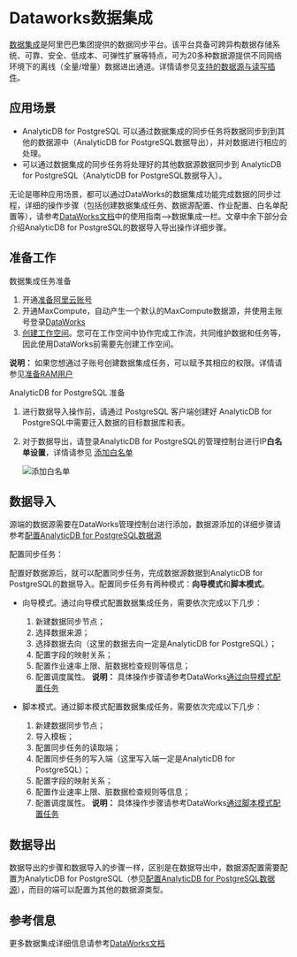 # Dataworks数据集成

[数据集成](https://www.alibabacloud.com/zh/product/data-integration)是阿里巴巴集团提供的数据同步平台。该平台具备可跨异构数据存储系统、可靠、安全、低成本、可弹性扩展等特点，可为20多种数据源提供不同网络环境下的离线（全量/增量）数据进出通道。详情请参见[支持的数据源与读写插件]()。

## 应用场景

-   AnalyticDB for PostgreSQL 可以通过数据集成的同步任务将数据同步到到其他的数据源中（AnalyticDB for PostgreSQL数据导出），并对数据进行相应的处理。
-   可以通过数据集成的同步任务将处理好的其他数据源数据同步到 AnalyticDB for PostgreSQL（AnalyticDB for PostgreSQL数据导入）。

无论是哪种应用场景，都可以通过DataWorks的数据集成功能完成数据的同步过程，详细的操作步骤（包括创建数据集成任务、数据源配置、作业配置、白名单配置等），请参考[DataWorks文档](https://www.alibabacloud.com/help/zh/product/72772.htm)中的使用指南--\>数据集成一栏。文章中余下部分会介绍AnalyticDB for PostgreSQL的数据导入导出操作详细步骤。

## 准备工作

数据集成任务准备

1.  开通[准备阿里云账号]()
2.  开通MaxCompute，自动产生一个默认的MaxCompute数据源，并使用主账号登录[DataWorks](https://www.alibabacloud.com/zh/product/ide)
3.  [创建工作空间]()。您可在工作空间中协作完成工作流，共同维护数据和任务等，因此使用DataWorks前需要先创建工作空间。

**说明：** 如果您想通过子账号创建数据集成任务，可以赋予其相应的权限。详情请参见[准备RAM用户]()

AnalyticDB for PostgreSQL 准备

1.  进行数据导入操作前，请通过 PostgreSQL 客户端创建好 AnalyticDB for PostgreSQL中需要迁入数据的目标数据库和表。
2.  对于数据导出，请登录AnalyticDB for PostgreSQL的管理控制台进行IP**白名单设置**，详情请参见 [添加白名单]()

    ![添加白名单](https://static-aliyun-doc.oss-accelerate.aliyuncs.com/assets/img/zh-CN/6834032951/p63279.png)


## 数据导入

源端的数据源需要在DataWorks管理控制台进行添加，数据源添加的详细步骤请参考[配置AnalyticDB for PostgreSQL数据源]()

配置同步任务：

配置好数据源后，就可以配置同步任务，完成数据源数据到AnalyticDB for PostgreSQL的数据导入。配置同步任务有两种模式：**向导模式**和**脚本模式**。

-   向导模式。通过向导模式配置数据集成任务，需要依次完成以下几步：

    1.  新建数据同步节点；
    2.  选择数据来源；
    3.  选择数据去向（这里的数据去向一定是AnalyticDB for PostgreSQL）；
    4.  配置字段的映射关系；
    5.  配置作业速率上限、脏数据检查规则等信息；
    6.  配置调度属性。
    **说明：** 具体操作步骤请参考DataWorks[通过向导模式配置任务]()

-   脚本模式。通过脚本模式配置数据集成任务，需要依次完成以下几步：

    1.  新建数据同步节点；
    2.  导入模板；
    3.  配置同步任务的读取端；
    4.  配置同步任务的写入端（这里写入端一定是AnalyticDB for PostgreSQL）；
    5.  配置字段的映射关系；
    6.  配置作业速率上限、脏数据检查规则等信息；
    7.  配置调度属性。
    **说明：** 具体操作步骤请参考DataWorks[通过脚本模式配置任务]()


## 数据导出

数据导出的步骤和数据导入的步骤一样，区别是在数据导出中，数据源配置需要配置为AnalyticDB for PostgreSQL（参见[配置AnalyticDB for PostgreSQL数据源]()），而目的端可以配置为其他的数据源类型。

## 参考信息

更多数据集成详细信息请参考[DataWorks文档](https://www.alibabacloud.com/help/zh/product/72772.htm)

